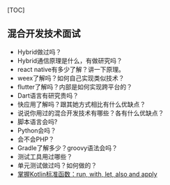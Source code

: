 [TOC]

## 混合开发技术面试

- Hybrid做过吗？
- Hybrid通信原理是什么，有做研究吗？
- react native有多少了解？讲一下原理。
- weex了解吗？如何自己实现类似技术？
- flutter了解吗？内部是如何实现跨平台的？
- Dart语言有研究贵吗？
- 快应用了解吗？跟其她方式相比有什么优缺点？
- 说说你用过的混合开发技术有哪些？各有什么优缺点？
- 脚本语言会吗?
- Python会吗？
- 会不会PHP？
- Gradle了解多少？groovy语法会吗？
- 测试工具用过哪些？
- 单元测试做过吗？如何做的？
- [掌握Kotlin标准函数：run, with, let, also and apply](https://juejin.im/post/5a676159f265da3e3c6c4d82)

